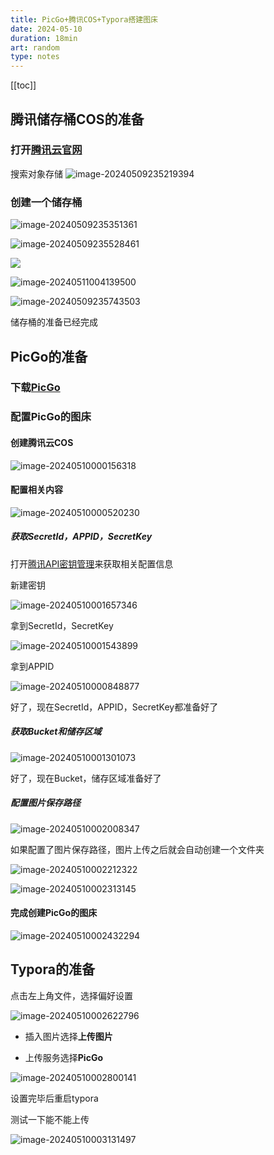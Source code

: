 ```yaml
---
title: PicGo+腾讯COS+Typora搭建图床
date: 2024-05-10
duration: 18min
art: random
type: notes
---
```


[[toc]]

## 腾讯储存桶COS的准备

### 打开[腾讯云官网](https://cloud.tencent.com/)
搜索对象存储
![image-20240509235219394](https://bing-wu-doc-1318477772.cos.ap-nanjing.myqcloud.com/typora/image-20240509235219394.png?imageSlim)

### 创建一个储存桶

![image-20240509235351361](https://bing-wu-doc-1318477772.cos.ap-nanjing.myqcloud.com/typora/image-20240509235351361.png?imageSlim)

![image-20240509235528461](https://bing-wu-doc-1318477772.cos.ap-nanjing.myqcloud.com/typora/image-20240509235528461.png?imageSlim)

![](https://bing-wu-doc-1318477772.cos.ap-nanjing.myqcloud.com/typora/image-20240509235618220.png?imageSlim)

![image-20240511004139500](https://bing-wu-doc-1318477772.cos.ap-nanjing.myqcloud.com/typora/image-20240511004139500.png?imageSlim)

![image-20240509235743503](https://bing-wu-doc-1318477772.cos.ap-nanjing.myqcloud.com/typora/image-20240509235743503.png?imageSlim)

储存桶的准备已经完成

## PicGo的准备

### 下载[PicGo](https://molunerfinn.com/PicGo/)

### 配置PicGo的图床

#### 创建腾讯云COS

![image-20240510000156318](https://bing-wu-doc-1318477772.cos.ap-nanjing.myqcloud.com/typora/image-20240510000156318.png?imageSlim)

#### 配置相关内容

![image-20240510000520230](https://bing-wu-doc-1318477772.cos.ap-nanjing.myqcloud.com/typora/image-20240510000520230.png?imageSlim)

##### 获取SecretId，APPID，SecretKey

打开[腾讯API密钥管理](https://console.cloud.tencent.com/capi)来获取相关配置信息

新建密钥

![image-20240510001657346](https://bing-wu-doc-1318477772.cos.ap-nanjing.myqcloud.com/typora/image-20240510001657346.png?imageSlim)

拿到SecretId，SecretKey

![image-20240510001543899](https://bing-wu-doc-1318477772.cos.ap-nanjing.myqcloud.com/typora/image-20240510001543899.png?imageSlim)

拿到APPID

![image-20240510000848877](https://bing-wu-doc-1318477772.cos.ap-nanjing.myqcloud.com/typora/image-20240510000848877.png?imageSlim)

好了，现在SecretId，APPID，SecretKey都准备好了

##### 获取Bucket和储存区域

![image-20240510001301073](https://bing-wu-doc-1318477772.cos.ap-nanjing.myqcloud.com/typora/image-20240510001301073.png?imageSlim)

好了，现在Bucket，储存区域准备好了

##### 配置图片保存路径

![image-20240510002008347](https://bing-wu-doc-1318477772.cos.ap-nanjing.myqcloud.com/typora/image-20240510002008347.png?imageSlim)

如果配置了图片保存路径，图片上传之后就会自动创建一个文件夹

![image-20240510002212322](https://bing-wu-doc-1318477772.cos.ap-nanjing.myqcloud.com/typora/image-20240510002212322.png?imageSlim)

![image-20240510002313145](https://bing-wu-doc-1318477772.cos.ap-nanjing.myqcloud.com/typora/image-20240510002313145.png?imageSlim)

#### 完成创建PicGo的图床

![image-20240510002432294](https://bing-wu-doc-1318477772.cos.ap-nanjing.myqcloud.com/typora/image-20240510002432294.png?imageSlim)

## Typora的准备

点击左上角文件，选择偏好设置

![image-20240510002622796](https://bing-wu-doc-1318477772.cos.ap-nanjing.myqcloud.com/typora/image-20240510002622796.png?imageSlim)

- 插入图片选择**上传图片**

- 上传服务选择**PicGo**

![image-20240510002800141](https://bing-wu-doc-1318477772.cos.ap-nanjing.myqcloud.com/typora/image-20240510002800141.png?imageSlim)

设置完毕后重启typora

测试一下能不能上传

![image-20240510003131497](https://bing-wu-doc-1318477772.cos.ap-nanjing.myqcloud.com/typora/image-20240510003131497.png?imageSlim)

